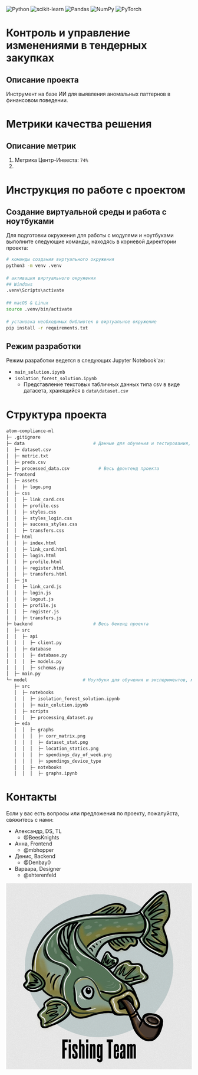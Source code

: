 ![Python](https://img.shields.io/badge/python-3670A0?style=for-the-badge&logo=python&logoColor=ffdd54)
![scikit-learn](https://img.shields.io/badge/scikit--learn-%23F7931E.svg?style=for-the-badge&logo=scikit-learn&logoColor=white)
![Pandas](https://img.shields.io/badge/pandas-%23150458.svg?style=for-the-badge&logo=pandas&logoColor=white)
![NumPy](https://img.shields.io/badge/numpy-%23013243.svg?style=for-the-badge&logo=numpy&logoColor=white)
![PyTorch](https://img.shields.io/badge/PyTorch-%23EE4C2C.svg?style=for-the-badge&logo=PyTorch&logoColor=white)

# Контроль и управление изменениями в тендерных закупках
## Описание проекта

Инструмент на базе ИИ для выявления аномальных паттернов в финансовом поведении.

# Метрики качества решения
## Описание метрик

1. Метрика Центр-Инвеста: ```74%```
2. 
# Инструкция по работе с проектом
## Создание виртуальной среды и работа с ноутбуками

Для подготовки окружения для работы с модулями и ноутбуками выполните следующие команды, находясь в корневой директории проекта:

```bash
# команды создания виртуального окружения
python3 -m venv .venv

# активация виртуального окружения
## Windows
.venv\Scripts\activate

## macOS & Linux
source .venv/bin/activate

# установка необходимых библиотек в виртуальное окружение
pip install -r requirements.txt
```

## Режим разработки

Режим разработки ведется в следующих Jupyter Notebook'ах:
- `main_solution.ipynb`
- `isolation_forest_solution.ipynb`
   - Представление текстовых табличных данных типа csv в виде датасета, хранящийся в `data\dataset.csv`
  
# Структура проекта

```bash
atom-compliance-ml
├─ .gitignore
├─ data                          # Данные для обучения и тестирования, а также сама метрика
│  ├─ dataset.csv
│  ├─ metric.txt
│  ├─ preds.csv
│  ├─ processed_data.csv           # Весь фронтенд проекта  
├─ frontend
│  ├─ assets
│  │  ├─ logo.png
│  ├─ css
│  │  ├─ link_card.css
│  │  ├─ profile.css
│  │  ├─ styles.css
│  │  ├─ styles_login.css
│  │  ├─ success_styles.css
│  │  ├─ transfers.css
│  ├─ html
│  │  ├─ index.html
│  │  ├─ link_card.html
│  │  ├─ login.html
│  │  ├─ profile.html
│  │  ├─ register.html
│  │  ├─ transfers.html
│  ├─ js
│  │  ├─ link_card.js
│  │  ├─ login.js
│  │  ├─ logout.js
│  │  ├─ profile.js
│  │  ├─ register.js
│  │  ├─ transfers.js                     
├─ backend                       # Весь бекенд проекта
│  ├─ src
│  │  ├─ api
│  │  │  ├─ client.py
│  │  ├─ database
│  │  │  ├─ database.py
│  │  │  ├─ models.py
│  │  │  ├─ schemas.py
│  ├─ main.py                      
└─ model                     # Ноутбуки для обучения и экспериментов, модули, EDA анализ
   ├─ src   
   │  ├─ notebooks
   │  │  ├─ isolation_forest_solution.ipynb
   │  │  ├─ main_colution.ipynb
   │  ├─ scripts
   │  │  ├─ processing_dataset.py
   ├─ eda
   │  │  ├─ graphs
   │  │  │  ├─ corr_matrix.png
   │  │  │  ├─ dataset_stat.png
   │  │  │  ├─ location_statics.png
   │  │  │  ├─ spendings_day_of_week.png
   │  │  │  ├─ spendings_device_type
   │  │  ├─ notebooks
   │  │  │  ├─ graphs.ipynb                              

```

# Контакты
Если у вас есть вопросы или предложения по проекту, пожалуйста, свяжитесь с нами:
- Александр, DS, TL
   - @BeesKnights
- Анна, Frontend
   - @mbhopper
- Денис, Backend
   - @Denbay0
- Варвара, Designer
   - @shterenfeld



![alt text](team_logov2.png)

